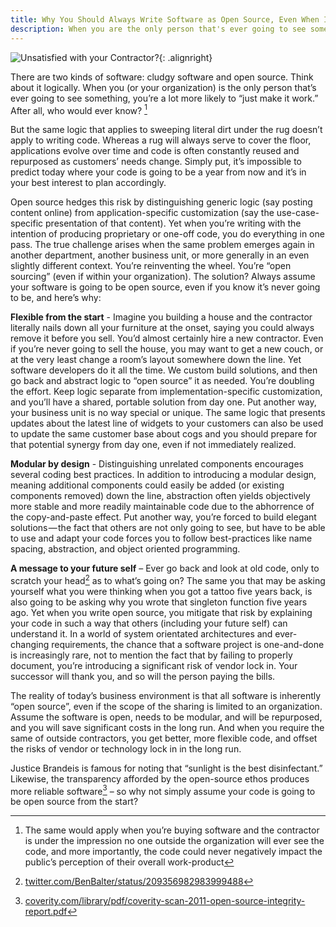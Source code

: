 ```yaml
---
title: Why You Should Always Write Software as Open Source, Even When It's Never Going to Be
description: When you are the only person that's ever going to see something, you're a lot more likely to "just make it work. Therefore write open source
---
```


![Unsatisfied with your Contractor?](//ben.balter.com/wp-content/uploads/2012/06/mike-holmes-203x300.jpeg){: .alignright}

There are two kinds of software: cludgy software and open source. Think about it logically. When you (or your organization) is the only person that’s ever going to see something, you’re a lot more likely to “just make it work.” After all, who would ever know? [^1]

But the same logic that applies to sweeping literal dirt under the rug doesn’t apply to writing code. Whereas a rug will always serve to cover the floor, applications evolve over time and code is often constantly reused and repurposed as customers’ needs change. Simply put, it’s impossible to predict today where your code is going to be a year from now and it’s in your best interest to plan accordingly.

Open source hedges this risk by distinguishing generic logic (say posting content online) from application-specific customization (say the use-case-specific presentation of that content). Yet when you’re writing with the intention of producing proprietary or one-off code, you do everything in one pass. The true challenge arises when the same problem emerges again in another department, another business unit, or more generally in an even slightly different context. You’re reinventing the wheel. You’re “open sourcing” (even if within your organization). The solution? Always assume your software is going to be open source, even if you know it’s never going to be, and here’s why:

**Flexible from the start** - Imagine you building a house and the contractor literally nails down all your furniture at the onset, saying you could always remove it before you sell. You’d almost certainly hire a new contractor. Even if you’re never going to sell the house, you may want to get a new couch, or at the very least change a room’s layout somewhere down the line. Yet software developers do it all the time. We custom build solutions, and then go back and abstract logic to “open source” it as needed. You’re doubling the effort. Keep logic separate from implementation-specific customization, and you’ll have a shared, portable solution from day one. Put another way, your business unit is no way special or unique. The same logic that presents updates about the latest line of widgets to your customers can also be used to update the same customer base about cogs and you should prepare for that potential synergy from day one, even if not immediately realized.

**Modular by design** - Distinguishing unrelated components encourages several coding best practices. In addition to introducing a modular design, meaning additional components could easily be added (or existing components removed) down the line, abstraction often yields objectively more stable and more readily maintainable code due to the abhorrence of the copy-and-paste effect. Put another way, you’re forced to build elegant solutions — the fact that others are not only going to see, but have to be able to use and adapt your code forces you to follow best-practices like name spacing, abstraction, and object oriented programming.

**A message to your future self** – Ever go back and look at old code, only to scratch your head[^2] as to what’s going on? The same you that may be asking yourself what you were thinking when you got a tattoo five years back, is also going to be asking why you wrote that singleton function five years ago. Yet when you write open source, you mitigate that risk by explaining your code in such a way that others (including your future self) can understand it. In a world of system orientated architectures and ever-changing requirements, the chance that a software project is one-and-done is increasingly rare, not to mention the fact that by failing to properly document, you’re introducing a significant risk of vendor lock in. Your successor will thank you, and so will the person paying the bills.

The reality of today’s business environment is that all software is inherently “open source”, even if the scope of the sharing is limited to an organization. Assume the software is open, needs to be modular, and will be repurposed, and you will save significant costs in the long run. And when you require the same of outside contractors, you get better, more flexible code, and offset the risks of vendor or technology lock in in the long run.

Justice Brandeis is famous for noting that “sunlight is the best disinfectant.” Likewise, the transparency afforded by the open-source ethos produces more reliable software[^3] – so why not simply assume your code is going to be open source from the start?

[^1]: The same would apply when you’re buying software and the contractor is under the impression no one outside the organization will ever see the code, and more importantly, the code could never negatively impact the public’s perception of their overall work-product

[^2]: [twitter.com/BenBalter/status/209356982983999488](https://twitter.com/BenBalter/status/209356982983999488)

[^3]: [coverity.com/library/pdf/coverity-scan-2011-open-source-integrity-report.pdf](http://www.coverity.com/library/pdf/coverity-scan-2011-open-source-integrity-report.pdf)
